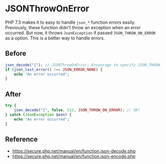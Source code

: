 # JSONThrowOnError

PHP 7.3 makes it to easy to handle `json_*` function errors easily.  
Previously, these function didn't throw an exception when an error occurred. But now, it throws `JsonException` if passed `JSON_THROW_ON_ERROR` as a option. This is a better way to handle errors.

## Before

```php
json_decode("{"); // JSONThrowOnError: Encourage to specify JSON_THROW_ON_ERROR option.
if (json_last_error() !== JSON_ERROR_NONE) {
    echo "An error occurred";
}
```

## After

```php
try {
    json_decode("{", false, 512, JSON_THROW_ON_ERROR); // OK!
} catch (JsonException $exn) {
    echo "An error occurred";
}
```

## Reference

- https://secure.php.net/manual/en/function.json-decode.php
- https://secure.php.net/manual/en/function.json-encode.php
